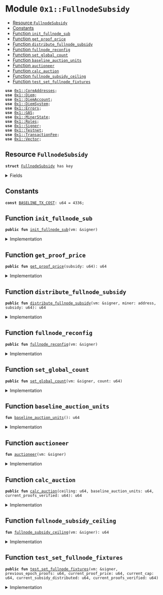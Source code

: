 
<a name="0x1_FullnodeSubsidy"></a>

# Module `0x1::FullnodeSubsidy`



-  [Resource `FullnodeSubsidy`](#0x1_FullnodeSubsidy_FullnodeSubsidy)
-  [Constants](#@Constants_0)
-  [Function `init_fullnode_sub`](#0x1_FullnodeSubsidy_init_fullnode_sub)
-  [Function `get_proof_price`](#0x1_FullnodeSubsidy_get_proof_price)
-  [Function `distribute_fullnode_subsidy`](#0x1_FullnodeSubsidy_distribute_fullnode_subsidy)
-  [Function `fullnode_reconfig`](#0x1_FullnodeSubsidy_fullnode_reconfig)
-  [Function `set_global_count`](#0x1_FullnodeSubsidy_set_global_count)
-  [Function `baseline_auction_units`](#0x1_FullnodeSubsidy_baseline_auction_units)
-  [Function `auctioneer`](#0x1_FullnodeSubsidy_auctioneer)
-  [Function `calc_auction`](#0x1_FullnodeSubsidy_calc_auction)
-  [Function `fullnode_subsidy_ceiling`](#0x1_FullnodeSubsidy_fullnode_subsidy_ceiling)
-  [Function `test_set_fullnode_fixtures`](#0x1_FullnodeSubsidy_test_set_fullnode_fixtures)


<pre><code><b>use</b> <a href="CoreAddresses.md#0x1_CoreAddresses">0x1::CoreAddresses</a>;
<b>use</b> <a href="Diem.md#0x1_Diem">0x1::Diem</a>;
<b>use</b> <a href="DiemAccount.md#0x1_DiemAccount">0x1::DiemAccount</a>;
<b>use</b> <a href="DiemSystem.md#0x1_DiemSystem">0x1::DiemSystem</a>;
<b>use</b> <a href="../../../../../../move-stdlib/docs/Errors.md#0x1_Errors">0x1::Errors</a>;
<b>use</b> <a href="GAS.md#0x1_GAS">0x1::GAS</a>;
<b>use</b> <a href="MinerState.md#0x1_MinerState">0x1::MinerState</a>;
<b>use</b> <a href="Roles.md#0x1_Roles">0x1::Roles</a>;
<b>use</b> <a href="../../../../../../move-stdlib/docs/Signer.md#0x1_Signer">0x1::Signer</a>;
<b>use</b> <a href="Testnet.md#0x1_Testnet">0x1::Testnet</a>;
<b>use</b> <a href="TransactionFee.md#0x1_TransactionFee">0x1::TransactionFee</a>;
<b>use</b> <a href="../../../../../../move-stdlib/docs/Vector.md#0x1_Vector">0x1::Vector</a>;
</code></pre>



<a name="0x1_FullnodeSubsidy_FullnodeSubsidy"></a>

## Resource `FullnodeSubsidy`



<pre><code><b>struct</b> <a href="FullnodeSubsidy.md#0x1_FullnodeSubsidy">FullnodeSubsidy</a> has key
</code></pre>



<details>
<summary>Fields</summary>


<dl>
<dt>
<code>previous_epoch_proofs: u64</code>
</dt>
<dd>

</dd>
<dt>
<code>current_proof_price: u64</code>
</dt>
<dd>

</dd>
<dt>
<code>current_cap: u64</code>
</dt>
<dd>

</dd>
<dt>
<code>current_subsidy_distributed: u64</code>
</dt>
<dd>

</dd>
<dt>
<code>current_proofs_verified: u64</code>
</dt>
<dd>

</dd>
</dl>


</details>

<a name="@Constants_0"></a>

## Constants


<a name="0x1_FullnodeSubsidy_BASELINE_TX_COST"></a>



<pre><code><b>const</b> <a href="FullnodeSubsidy.md#0x1_FullnodeSubsidy_BASELINE_TX_COST">BASELINE_TX_COST</a>: u64 = 4336;
</code></pre>



<a name="0x1_FullnodeSubsidy_init_fullnode_sub"></a>

## Function `init_fullnode_sub`



<pre><code><b>public</b> <b>fun</b> <a href="FullnodeSubsidy.md#0x1_FullnodeSubsidy_init_fullnode_sub">init_fullnode_sub</a>(vm: &signer)
</code></pre>



<details>
<summary>Implementation</summary>


<pre><code><b>public</b> <b>fun</b> <a href="FullnodeSubsidy.md#0x1_FullnodeSubsidy_init_fullnode_sub">init_fullnode_sub</a>(vm: &signer) {
  <b>let</b> genesis_validators = <a href="DiemSystem.md#0x1_DiemSystem_get_val_set_addr">DiemSystem::get_val_set_addr</a>();
  <b>let</b> validator_count = <a href="../../../../../../move-stdlib/docs/Vector.md#0x1_Vector_length">Vector::length</a>(&genesis_validators);
  <b>if</b> (validator_count &lt; 10) validator_count = 10;

  // baseline_cap: baseline units per epoch times the mininmum <b>as</b> used in tx, times minimum gas per unit.

  <b>let</b> ceiling = <a href="FullnodeSubsidy.md#0x1_FullnodeSubsidy_baseline_auction_units">baseline_auction_units</a>() * <a href="FullnodeSubsidy.md#0x1_FullnodeSubsidy_BASELINE_TX_COST">BASELINE_TX_COST</a> * validator_count;

  <a href="Roles.md#0x1_Roles_assert_diem_root">Roles::assert_diem_root</a>(vm);
  <b>assert</b>(!<b>exists</b>&lt;<a href="FullnodeSubsidy.md#0x1_FullnodeSubsidy">FullnodeSubsidy</a>&gt;(<a href="../../../../../../move-stdlib/docs/Signer.md#0x1_Signer_address_of">Signer::address_of</a>(vm)), <a href="../../../../../../move-stdlib/docs/Errors.md#0x1_Errors_not_published">Errors::not_published</a>(190106));
  move_to&lt;<a href="FullnodeSubsidy.md#0x1_FullnodeSubsidy">FullnodeSubsidy</a>&gt;(vm, <a href="FullnodeSubsidy.md#0x1_FullnodeSubsidy">FullnodeSubsidy</a>{
    previous_epoch_proofs: 0u64,
    current_proof_price: <a href="FullnodeSubsidy.md#0x1_FullnodeSubsidy_BASELINE_TX_COST">BASELINE_TX_COST</a> * 24 * 8 * 3, // number of proof submisisons in 3 initial epochs.
    current_cap: ceiling,
    current_subsidy_distributed: 0u64,
    current_proofs_verified: 0u64,
  });
}
</code></pre>



</details>

<a name="0x1_FullnodeSubsidy_get_proof_price"></a>

## Function `get_proof_price`



<pre><code><b>public</b> <b>fun</b> <a href="FullnodeSubsidy.md#0x1_FullnodeSubsidy_get_proof_price">get_proof_price</a>(subsidy: u64): u64
</code></pre>



<details>
<summary>Implementation</summary>


<pre><code><b>public</b> <b>fun</b> <a href="FullnodeSubsidy.md#0x1_FullnodeSubsidy_get_proof_price">get_proof_price</a>(subsidy: u64): u64 {
  // TODO: Check this exclude proofs submitted by validator nodes, or the total reward paid will not equal the pool for fullnodes.

  <b>let</b> global_proofs = <a href="MinerState.md#0x1_MinerState_get_fullnode_proofs">MinerState::get_fullnode_proofs</a>();
  subsidy/global_proofs
}
</code></pre>



</details>

<a name="0x1_FullnodeSubsidy_distribute_fullnode_subsidy"></a>

## Function `distribute_fullnode_subsidy`



<pre><code><b>public</b> <b>fun</b> <a href="FullnodeSubsidy.md#0x1_FullnodeSubsidy_distribute_fullnode_subsidy">distribute_fullnode_subsidy</a>(vm: &signer, miner: address, subsidy: u64): u64
</code></pre>



<details>
<summary>Implementation</summary>


<pre><code><b>public</b> <b>fun</b> <a href="FullnodeSubsidy.md#0x1_FullnodeSubsidy_distribute_fullnode_subsidy">distribute_fullnode_subsidy</a>(vm: &signer, miner: address, subsidy: u64):u64 {
  <a href="CoreAddresses.md#0x1_CoreAddresses_assert_diem_root">CoreAddresses::assert_diem_root</a>(vm);
  // Payment is only for fullnodes, ie. not in current validator set.
  <b>if</b> (<a href="DiemSystem.md#0x1_DiemSystem_is_validator">DiemSystem::is_validator</a>(miner)) <b>return</b> 0; // TODO: this check is duplicated in reconfigure
  <b>if</b> (subsidy == 0) <b>return</b> 0;

  <b>let</b> minted_coins = <a href="Diem.md#0x1_Diem_mint">Diem::mint</a>&lt;<a href="GAS.md#0x1_GAS">GAS</a>&gt;(vm, subsidy);
  <a href="DiemAccount.md#0x1_DiemAccount_vm_deposit_with_metadata">DiemAccount::vm_deposit_with_metadata</a>&lt;<a href="GAS.md#0x1_GAS">GAS</a>&gt;(
    vm,
    miner,
    minted_coins,
    b"fullnode_subsidy",
    b""
  );

  subsidy
}
</code></pre>



</details>

<a name="0x1_FullnodeSubsidy_fullnode_reconfig"></a>

## Function `fullnode_reconfig`



<pre><code><b>public</b> <b>fun</b> <a href="FullnodeSubsidy.md#0x1_FullnodeSubsidy_fullnode_reconfig">fullnode_reconfig</a>(vm: &signer)
</code></pre>



<details>
<summary>Implementation</summary>


<pre><code><b>public</b> <b>fun</b> <a href="FullnodeSubsidy.md#0x1_FullnodeSubsidy_fullnode_reconfig">fullnode_reconfig</a>(vm: &signer) <b>acquires</b> <a href="FullnodeSubsidy.md#0x1_FullnodeSubsidy">FullnodeSubsidy</a> {
  <a href="Roles.md#0x1_Roles_assert_diem_root">Roles::assert_diem_root</a>(vm);

  // <b>update</b> values for the proof auction.
  <a href="FullnodeSubsidy.md#0x1_FullnodeSubsidy_auctioneer">auctioneer</a>(vm);
  <b>let</b> state = borrow_global_mut&lt;<a href="FullnodeSubsidy.md#0x1_FullnodeSubsidy">FullnodeSubsidy</a>&gt;(<a href="../../../../../../move-stdlib/docs/Signer.md#0x1_Signer_address_of">Signer::address_of</a>(vm));
   // save
  state.previous_epoch_proofs = state.current_proofs_verified;
  // reset counters
  state.current_subsidy_distributed = 0u64;
  state.current_proofs_verified = 0u64;
}
</code></pre>



</details>

<a name="0x1_FullnodeSubsidy_set_global_count"></a>

## Function `set_global_count`



<pre><code><b>public</b> <b>fun</b> <a href="FullnodeSubsidy.md#0x1_FullnodeSubsidy_set_global_count">set_global_count</a>(vm: &signer, count: u64)
</code></pre>



<details>
<summary>Implementation</summary>


<pre><code><b>public</b> <b>fun</b> <a href="FullnodeSubsidy.md#0x1_FullnodeSubsidy_set_global_count">set_global_count</a>(vm: &signer, count: u64) <b>acquires</b> <a href="FullnodeSubsidy.md#0x1_FullnodeSubsidy">FullnodeSubsidy</a>{
  <b>let</b> state = borrow_global_mut&lt;<a href="FullnodeSubsidy.md#0x1_FullnodeSubsidy">FullnodeSubsidy</a>&gt;(<a href="../../../../../../move-stdlib/docs/Signer.md#0x1_Signer_address_of">Signer::address_of</a>(vm));
  state.current_proofs_verified = count;
}
</code></pre>



</details>

<a name="0x1_FullnodeSubsidy_baseline_auction_units"></a>

## Function `baseline_auction_units`



<pre><code><b>fun</b> <a href="FullnodeSubsidy.md#0x1_FullnodeSubsidy_baseline_auction_units">baseline_auction_units</a>(): u64
</code></pre>



<details>
<summary>Implementation</summary>


<pre><code><b>fun</b> <a href="FullnodeSubsidy.md#0x1_FullnodeSubsidy_baseline_auction_units">baseline_auction_units</a>():u64 {
  <b>let</b> epoch_length_mins = 24 * 60;
  <b>let</b> steady_state_nodes = 1000;
  <b>let</b> target_delay_mins = 10;
  steady_state_nodes * (epoch_length_mins/target_delay_mins)
}
</code></pre>



</details>

<a name="0x1_FullnodeSubsidy_auctioneer"></a>

## Function `auctioneer`



<pre><code><b>fun</b> <a href="FullnodeSubsidy.md#0x1_FullnodeSubsidy_auctioneer">auctioneer</a>(vm: &signer)
</code></pre>



<details>
<summary>Implementation</summary>


<pre><code><b>fun</b> <a href="FullnodeSubsidy.md#0x1_FullnodeSubsidy_auctioneer">auctioneer</a>(vm: &signer) <b>acquires</b> <a href="FullnodeSubsidy.md#0x1_FullnodeSubsidy">FullnodeSubsidy</a> {

  <a href="Roles.md#0x1_Roles_assert_diem_root">Roles::assert_diem_root</a>(vm);

  <b>let</b> state = borrow_global_mut&lt;<a href="FullnodeSubsidy.md#0x1_FullnodeSubsidy">FullnodeSubsidy</a>&gt;(<a href="../../../../../../move-stdlib/docs/Signer.md#0x1_Signer_address_of">Signer::address_of</a>(vm));

  // The targeted amount of proofs <b>to</b> be submitted network-wide per epoch.
  <b>let</b> baseline_auction_units = <a href="FullnodeSubsidy.md#0x1_FullnodeSubsidy_baseline_auction_units">baseline_auction_units</a>();
  // The max subsidy that can be paid out in the next epoch.
  <b>let</b> ceiling = <a href="FullnodeSubsidy.md#0x1_FullnodeSubsidy_fullnode_subsidy_ceiling">fullnode_subsidy_ceiling</a>(vm);


  // Failure case
  <b>if</b> (ceiling &lt; 1) ceiling = 1;

  state.current_proof_price = <a href="FullnodeSubsidy.md#0x1_FullnodeSubsidy_calc_auction">calc_auction</a>(
    ceiling,
    baseline_auction_units,
    state.current_proofs_verified
  );
  // Set new ceiling
  state.current_cap = ceiling;
}
</code></pre>



</details>

<a name="0x1_FullnodeSubsidy_calc_auction"></a>

## Function `calc_auction`



<pre><code><b>public</b> <b>fun</b> <a href="FullnodeSubsidy.md#0x1_FullnodeSubsidy_calc_auction">calc_auction</a>(ceiling: u64, baseline_auction_units: u64, current_proofs_verified: u64): u64
</code></pre>



<details>
<summary>Implementation</summary>


<pre><code><b>public</b> <b>fun</b> <a href="FullnodeSubsidy.md#0x1_FullnodeSubsidy_calc_auction">calc_auction</a>(
  ceiling: u64,
  baseline_auction_units: u64,
  current_proofs_verified: u64,
): u64 {
  // Calculate price per proof
  // Find the baseline price of a proof, which will be altered based on performance.
  // <b>let</b> baseline_proof_price = <a href="../../../../../../move-stdlib/docs/FixedPoint32.md#0x1_FixedPoint32_divide_u64">FixedPoint32::divide_u64</a>(
  //   ceiling,
  //   <a href="../../../../../../move-stdlib/docs/FixedPoint32.md#0x1_FixedPoint32_create_from_raw_value">FixedPoint32::create_from_raw_value</a>(baseline_auction_units)
  // );
  <b>let</b> baseline_proof_price = ceiling/baseline_auction_units;

  // print(&<a href="../../../../../../move-stdlib/docs/FixedPoint32.md#0x1_FixedPoint32_get_raw_value">FixedPoint32::get_raw_value</a>(<b>copy</b> baseline_proof_price));
  // Calculate the appropriate multiplier.
  <b>let</b> proofs = current_proofs_verified;
  <b>if</b> (proofs &lt; 1) proofs = 1;

  <b>let</b> multiplier = baseline_auction_units/proofs;

  // <b>let</b> multiplier = <a href="../../../../../../move-stdlib/docs/FixedPoint32.md#0x1_FixedPoint32_create_from_rational">FixedPoint32::create_from_rational</a>(
  //   baseline_auction_units,
  //   proofs
  // );
  // print(&multiplier);

  // Set the proof price using multiplier.
  // New unit price cannot be more than the ceiling
  // <b>let</b> proposed_price = <a href="../../../../../../move-stdlib/docs/FixedPoint32.md#0x1_FixedPoint32_multiply_u64">FixedPoint32::multiply_u64</a>(
  //   baseline_proof_price,
  //   multiplier
  // );

  <b>let</b> proposed_price = baseline_proof_price * multiplier;

  // print(&proposed_price);

  <b>if</b> (proposed_price &lt; ceiling) {
    <b>return</b> proposed_price
  };
  //Note: in failure case, the next miner gets the full ceiling
  <b>return</b> ceiling
}
</code></pre>



</details>

<a name="0x1_FullnodeSubsidy_fullnode_subsidy_ceiling"></a>

## Function `fullnode_subsidy_ceiling`



<pre><code><b>fun</b> <a href="FullnodeSubsidy.md#0x1_FullnodeSubsidy_fullnode_subsidy_ceiling">fullnode_subsidy_ceiling</a>(vm: &signer): u64
</code></pre>



<details>
<summary>Implementation</summary>


<pre><code><b>fun</b> <a href="FullnodeSubsidy.md#0x1_FullnodeSubsidy_fullnode_subsidy_ceiling">fullnode_subsidy_ceiling</a>(vm: &signer):u64 {
  //get TX fees from previous epoch.
  <b>let</b> fees = <a href="TransactionFee.md#0x1_TransactionFee_get_amount_to_distribute">TransactionFee::get_amount_to_distribute</a>(vm);
  // Recover from failure case <b>where</b> there are no fees
  <b>if</b> (fees &lt; <a href="FullnodeSubsidy.md#0x1_FullnodeSubsidy_baseline_auction_units">baseline_auction_units</a>()) <b>return</b> <a href="FullnodeSubsidy.md#0x1_FullnodeSubsidy_baseline_auction_units">baseline_auction_units</a>();
  fees
}
</code></pre>



</details>

<a name="0x1_FullnodeSubsidy_test_set_fullnode_fixtures"></a>

## Function `test_set_fullnode_fixtures`



<pre><code><b>public</b> <b>fun</b> <a href="FullnodeSubsidy.md#0x1_FullnodeSubsidy_test_set_fullnode_fixtures">test_set_fullnode_fixtures</a>(vm: &signer, previous_epoch_proofs: u64, current_proof_price: u64, current_cap: u64, current_subsidy_distributed: u64, current_proofs_verified: u64)
</code></pre>



<details>
<summary>Implementation</summary>


<pre><code><b>public</b> <b>fun</b> <a href="FullnodeSubsidy.md#0x1_FullnodeSubsidy_test_set_fullnode_fixtures">test_set_fullnode_fixtures</a>(
  vm: &signer,
  previous_epoch_proofs: u64,
  current_proof_price: u64,
  current_cap: u64,
  current_subsidy_distributed: u64,
  current_proofs_verified: u64,
) <b>acquires</b> <a href="FullnodeSubsidy.md#0x1_FullnodeSubsidy">FullnodeSubsidy</a> {
  <a href="Roles.md#0x1_Roles_assert_diem_root">Roles::assert_diem_root</a>(vm);
  <b>assert</b>(is_testnet(), <a href="../../../../../../move-stdlib/docs/Errors.md#0x1_Errors_invalid_state">Errors::invalid_state</a>(190108));
  <b>let</b> state = borrow_global_mut&lt;<a href="FullnodeSubsidy.md#0x1_FullnodeSubsidy">FullnodeSubsidy</a>&gt;(@0x0);
  state.previous_epoch_proofs = previous_epoch_proofs;
  state.current_proof_price = current_proof_price;
  state.current_cap = current_cap;
  state.current_subsidy_distributed = current_subsidy_distributed;
  state.current_proofs_verified = current_proofs_verified;
}
</code></pre>



</details>


[//]: # ("File containing references which can be used from documentation")
[ACCESS_CONTROL]: https://github.com/diem/dip/blob/main/dips/dip-2.md
[ROLE]: https://github.com/diem/dip/blob/main/dips/dip-2.md#roles
[PERMISSION]: https://github.com/diem/dip/blob/main/dips/dip-2.md#permissions
